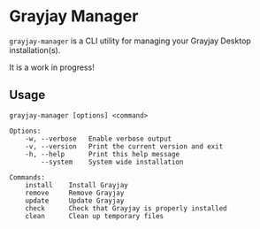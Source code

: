 # Grayjay Manager

`grayjay-manager` is a CLI utility for managing your Grayjay Desktop installation(s).

It is a work in progress!

## Usage

```
grayjay-manager [options] <command>

Options:
    -w, --verbose   Enable verbose output
    -v, --version   Print the current version and exit
    -h, --help      Print this help message
        --system    System wide installation

Commands:
    install    Install Grayjay
    remove     Remove Grayjay
    update     Update Grayjay
    check      Check that Grayjay is properly installed
    clean      Clean up temporary files
```
